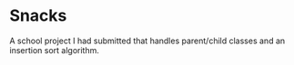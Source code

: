 # Snacks
A school project I had submitted that handles parent/child classes and an insertion sort algorithm.
